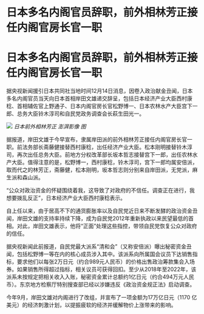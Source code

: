 # 日本多名内阁官员辞职，前外相林芳正接任内阁官房长官一职

# 日本多名内阁官员辞职，前外相林芳正接任内阁官房长官一职

据央视新闻援引日本共同社当地时间12月14日消息，因卷入政治献金丑闻，日本多名内阁官员当天向日本首相岸田文雄递交辞呈，包括日本经济产业大臣西村康稔、首相辅佐官上野通子、日本内阁官房长官松野博一、日本农林水产大臣宫下一郎、总务大臣铃木淳司和自民党政务调查会长萩生田光一。

![](https://inews.gtimg.com/om_bt/OEk38BYdeCZHY5DiCWimnppdqFfG7mj05ESa7EA21nM3IAA/1000)
_日本前外相林芳正 澎湃影像 图_

据报道，岸田文雄于今早宣布，隶属岸田派的前外相林芳正接任内阁官房长官一职。前法务部长斋藤健接替西村康稔，出任经济产业大臣。松本刚明接替铃木淳司，再次出任总务大臣。前地方分权改革部长坂本哲志接替宫下一郎，出任农林水产大臣。值得注意的是，松野博一，西村康稔，铃木淳司，宫下一郎均属安倍派，取而代之的林芳正，斋藤健，松本刚明，坂本哲志则分别来自岸田派，无党派，麻生派和森山派。

“公众对政治资金的怀疑围绕着我，这导致了对政府的不信任。调查正在进行，我想要拨乱反正”，日本经济产业大臣西村康稔表示。

自上任以来，由于居高不下的通货膨胀率以及自民党近日来不断发酵的政治资金丑闻，岸田文雄的支持率持续下降，成为自民党2012年重新执政以来民望最低的首相。对此，岸田文雄表示，他将“正面”处理这些指控，带领自民党恢复公众对政府的信任。

据央视新闻此前报道，自民党最大派系“清和会”（又称安倍派）曝出秘密资金丑闻，包括松野博一等在内的核心成员涉入其中。该派系向所属国会议员下达销售指标，要求他们以每张2万日元（约合989元人民币）的价格出售政治筹款集会入场券。如果销售所得超过指标，相关议员可获得回扣。至少从2018年至2022年，该派系未按规定把相关收入入账，秘密资金累计总额约1亿日元（约合494万元人民币）。东京地方检察厅特别搜查部已经以涉嫌违反《政治资金规正法》启动调查。

今年9月，岸田文雄对内阁进行了改组，并宣布了一项金额为17万亿日元（1170 亿美元）的经济刺激计划，以提振疲软的经济并缓解物价上涨带来的影响。

